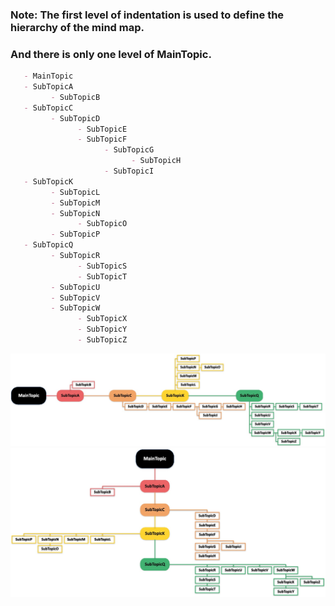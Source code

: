    ### Note: The first level of indentation is used to define the hierarchy of the mind map.
   ### And there is only one level of MainTopic.
   ```markdown
      - MainTopic    
      - SubTopicA
            - SubTopicB
      - SubTopicC
            - SubTopicD
                  - SubTopicE
                  - SubTopicF
                        - SubTopicG
                              - SubTopicH
                        - SubTopicI
      - SubTopicK
            - SubTopicL
            - SubTopicM
            - SubTopicN
                  - SubTopicO
            - SubTopicP
      - SubTopicQ
            - SubTopicR
                  - SubTopicS
                  - SubTopicT
            - SubTopicU
            - SubTopicV
            - SubTopicW
                  - SubTopicX
                  - SubTopicY
                  - SubTopicZ
   ```
   ![Style1](./timeline_sty1.jpg)
   ![Style2](./timeline_sty2.jpg)
